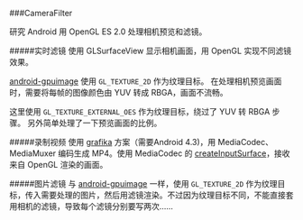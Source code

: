 ###CameraFilter

研究 Android 用 OpenGL ES 2.0 处理相机预览和滤镜。


#####实时滤镜
使用 GLSurfaceView 显示相机画面，用 OpenGL 实现不同滤镜效果。


[android-gpuimage](https://github.com/CyberAgent/android-gpuimage) 使用 ```GL_TEXTURE_2D``` 作为纹理目标。 在处理相机预览画面时，需要将每帧的图像颜色由 YUV 转成 RBGA，画面不流畅。

这里使用 ```GL_TEXTURE_EXTERNAL_OES``` 作为纹理目标，绕过了 YUV 转 RBGA 步骤。 另外简单处理了一下预览画面的比例。


#####录制视频
使用 [grafika](https://github.com/google/grafika) 方案（需要Android 4.3)，用 MediaCodec、MediaMuxer 编码生成 MP4。使用 MediaCodec 的 [createInputSurface](http://developer.android.com/reference/android/media/MediaCodec.html#createInputSurface())，接收来自 OpenGL 渲染的画面。


#####图片滤镜
与 [android-gpuimage](https://github.com/CyberAgent/android-gpuimage) 一样，使用 ```GL_TEXTURE_2D``` 作为纹理目标，传入需要处理的图片，然后用滤镜渲染。不过因为纹理目标不同，不能直接套用相机的滤镜，导致每个滤镜分别要写两次……